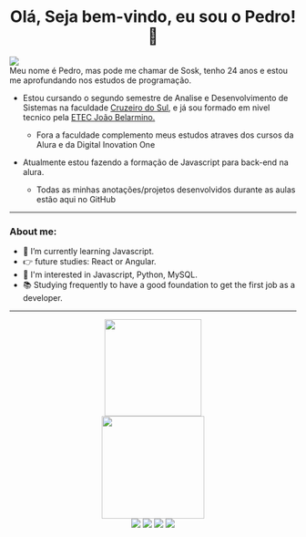 <h1 align="center">Olá, Seja bem-vindo, eu sou o Pedro! 👋</h1>
<img src="https://cdn.discordapp.com/attachments/936075079215890514/982097595050643526/Git-Post.png"/>
<div>
Meu nome é Pedro, mas pode me chamar de Sosk, tenho 24 anos e estou me aprofundando nos estudos de programação.

- Estou cursando o segundo semestre de Analise e Desenvolvimento de Sistemas na faculdade <a href="https://www.cruzeirodosul.edu.br/" target="_blank">Cruzeiro do Sul</a>, e já sou formado em nivel tecnico pela <a href="https://www.etecjoaobelarmino.com.br/" target="_blank">ETEC João Belarmino.</a> 
  - Fora a faculdade complemento meus estudos atraves dos cursos da Alura e da Digital Inovation One

- Atualmente estou fazendo a formação de Javascript para back-end na alura.
  - Todas as minhas anotações/projetos desenvolvidos durante as aulas estão aqui no GitHub
</div>
<hr>

<div>
  <h3> About me:</h3>
  <ul>
    <li>🌱   I’m currently learning Javascript.</li>
    <li>👉 future studies: React or Angular.</li>
    <li>👀 I'm interested in Javascript, Python, MySQL.</li>
    <li>📚 Studying frequently to have a good foundation to get the first job as a developer.</li>
  </ul>
<div>

<hr>

<div align="center">

</div>
<div align="center">
  <img height="170em" src="https://github-readme-stats.vercel.app/api/top-langs/?username=pedrogobis&layout=compact&langs_count=7&theme=github_dark"/>
</div>
<div align="center">
  <a href="https://github.com/pedrogobis">
  <img height="180em" src="https://github-readme-stats.vercel.app/api?username=pedrogobis&show_icons=true&theme=github_dark&include_all_commits=true&count_private=true"/>
 </div>
  
 <div align="center">
  <a href="https://www.instagram.com/pedrososk_/" target="_blank"><img src="https://img.shields.io/badge/Instagram-E4405F?style=for-the-badge&logo=instagram&logoColor=white" target="_blank"></a>
    <a href="https://www.twitter.com/pedrososk_/" target="_blank"><img src="https://img.shields.io/badge/Twitter-1DA1F2?style=for-the-badge&logo=twitter&logoColor=white" target="_blank"></a>
    <a href="https://www.linkedin.com/in/pedro-paulo-gobis-b94b76a9/" target="_blank"><img src="https://img.shields.io/badge/LinkedIn-0077B5?style=for-the-badge&logo=linkedin&logoColor=white" target="_blank"></a>
    <a href="mailto:" target="_blank"><img src="https://img.shields.io/badge/Gmail-D14836?style=for-the-badge&logo=gmail&logoColor=white" target="_blank"></a>
 
  </div>
